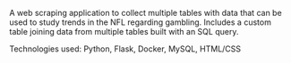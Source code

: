 A web scraping application to collect multiple tables with data that can be used to study trends in the NFL
regarding gambling. Includes a custom table joining data from multiple tables built with an SQL query.

Technologies used: Python, Flask, Docker, MySQL, HTML/CSS